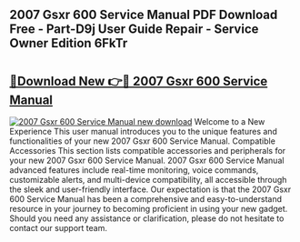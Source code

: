 ## 2007 Gsxr 600 Service Manual PDF Download Free - Part-D9j User Guide Repair - Service Owner Edition 6FkTr

# <h2><a href="http://bc27512.oget.top/?id=2007+Gsxr+600+Service+Manual">🔗Download New 👉🔴 2007 Gsxr 600 Service Manual</a></h2>

[![2007 Gsxr 600 Service Manual new download](https://i.imgur.com/5g1atiW.png)](http://bc27512.oget.top/?id=2007+Gsxr+600+Service+Manual)
Welcome to a New Experience This user manual introduces you to the unique features and functionalities of your new 2007 Gsxr 600 Service Manual. Compatible Accessories This section lists compatible accessories and peripherals for your new 2007 Gsxr 600 Service Manual. 2007 Gsxr 600 Service Manual advanced features include real-time monitoring, voice commands, customizable alerts, and multi-device compatibility, all accessible through the sleek and user-friendly interface. Our expectation is that the 2007 Gsxr 600 Service Manual has been a comprehensive and easy-to-understand resource in your journey to becoming proficient in using your new gadget. Should you need any assistance or clarification, please do not hesitate to contact our support team.

